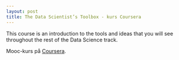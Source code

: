```yaml
---
layout: post
title: The Data Scientist’s Toolbox - kurs Coursera
---
```


<p class="message">
  This course is an introduction to the tools and ideas that you will see throughout the rest of the Data Science track. 
</p>

Mooc-kurs på [Coursera](https://class.coursera.org/datascitoolbox-016).

